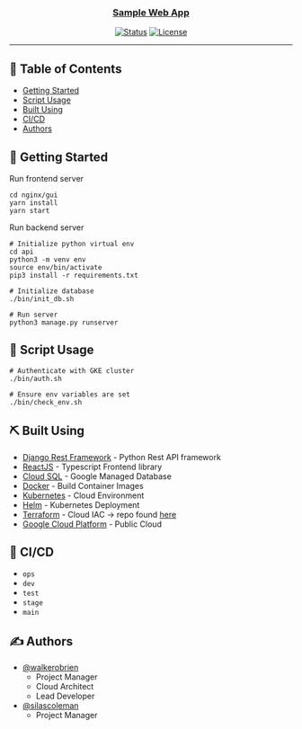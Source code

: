 <p align="center">
  <a href="" rel="noopener">
</p>

<h3 align="center">Sample Web App</h3>

<div align="center">

[![Status](https://img.shields.io/badge/status-active-success.svg)]()
[![License](https://img.shields.io/badge/license-MIT-blue.svg)](/LICENSE)


</div>

---


## 📝 Table of Contents

- [Getting Started](#getting_started)
- [Script Usage](#usage)
- [Built Using](#built_using)
- [CI/CD](#cicd)
- [Authors](#authors)

## 🏁 Getting Started <a name = "getting_started"></a>

Run frontend server
```
cd nginx/gui
yarn install
yarn start
```

Run backend server

```
# Initialize python virtual env
cd api
python3 -m venv env
source env/bin/activate
pip3 install -r requirements.txt

# Initialize database
./bin/init_db.sh

# Run server
python3 manage.py runserver
```

## 🎈 Script Usage <a name="usage"></a>

```
# Authenticate with GKE cluster
./bin/auth.sh 

# Ensure env variables are set
./bin/check_env.sh

```

## ⛏️ Built Using <a name = "built_using"></a>

- [Django Rest Framework](https://www.django-rest-framework.org/) - Python Rest API framework
- [ReactJS](https://reactjs.org/) - Typescript Frontend library
- [Cloud SQL](https://https://cloud.google.com/sql) - Google Managed Database
- [Docker](https://www.docker.com/) - Build Container Images
- [Kubernetes](https://kubernetes.io/) - Cloud Environment
- [Helm](https://helm..sh/) - Kubernetes Deployment
- [Terraform](https://terraform.io/) - Cloud IAC -> repo found [here](https://github.com/theboarderline/gke-infra.git/)
- [Google Cloud Platform](https://www.cloud.google.com/) - Public Cloud

## 🚀 CI/CD <a name = "cicd"></a>
- `ops`
- `dev`
- `test`
- `stage`
- `main`

## ✍️ Authors <a name = "authors"></a>

- [@walkerobrien](https://github.com/walkerobrien) 
  - Project Manager
  - Cloud Architect
  - Lead Developer
- [@silascoleman](https://github.com/silascoleman) 
  - Project Manager




